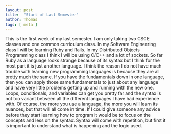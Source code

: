 ```yaml
---
layout: post
title:  "Start of Last Semester"
author: Thomas
tags: [ meta ]
---
```

This is the first week of my last semester. I am only taking two CSCE classes and one common curriculum class. In my Software Engineering class I will be learning Ruby and Rails. In my Distributed Objects Programming class I think I will be using C/C++ and a lot of sockets. So far Ruby as a language looks strange because of its syntax but I think for the most part it is just another language. I think the reason I do not have much trouble with learning new programming languages is because they are all pretty much the same. If you have the fundamentals down in one language, then you can apply those same fundamentals to just about any language and have very little problems getting up and running with the new one. Loops, conditionals, and variables can get you pretty far and the syntax is not too variant between all the different languages I have had experience with. Of course, the more you use a language, the more you will learn its nuances, but that will all come in time. If I could give someone any advice before they start learning how to program it would be to focus on the concepts and less on the syntax. Syntax will come with repetition, but first it is important to understand what is happening and the logic used.
